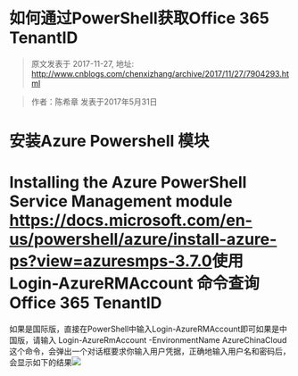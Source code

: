 # 如何通过PowerShell获取Office 365 TenantID 
> 原文发表于 2017-11-27, 地址: http://www.cnblogs.com/chenxizhang/archive/2017/11/27/7904293.html 



> 作者：陈希章 发表于2017年5月31日
> 
> 

安装Azure Powershell 模块
=====================

Installing the Azure PowerShell Service Management module <https://docs.microsoft.com/en-us/powershell/azure/install-azure-ps?view=azuresmps-3.7.0>使用Login-AzureRMAccount 命令查询Office 365 TenantID
==============================================

如果是国际版，直接在PowerShell中输入Login-AzureRMAccount即可如果是中国版，请输入 Login-AzureRmAccount -EnvironmentName AzureChinaCloud这个命令，会弹出一个对话框要求你输入用户凭据，正确地输入用户名和密码后，会显示如下的结果![](https://chenxizhang.gitbooks.io/office365devguide/docs/images/login-azurermaccount-result.PNG)









